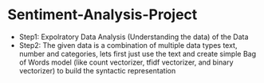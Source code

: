 # Sentiment-Analysis-Project

* Step1: Expolratory Data Analysis (Understanding the data) of the Data
* Step2: The given data is a combination of multiple data types text, number and categories, lets first just use the text and create simple Bag of Words model (like count vectorizer, tfidf vectorizer, and binary vectorizer) to build the syntactic representation

